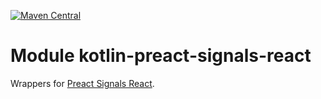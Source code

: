 [![Maven Central](https://img.shields.io/maven-central/v/org.jetbrains.kotlin-wrappers/kotlin-preact-signals-react)](https://mvnrepository.com/artifact/org.jetbrains.kotlin-wrappers/kotlin-preact-signals-react)

# Module kotlin-preact-signals-react

Wrappers for [Preact Signals React](https://preactjs.com/guide/v10/signals/).
